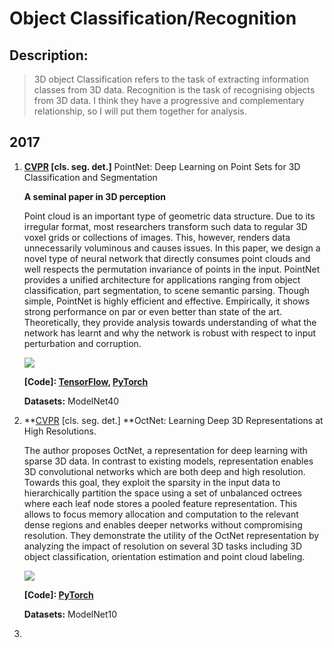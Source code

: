 # Object Classification/Recognition
## Description: 

> 3D object Classification refers to the task of extracting information classes from 3D data. Recognition is the task of recognising objects from 3D data. I think they have a progressive and complementary relationship, so I will put them together for analysis.



## 2017

1. **[CVPR](http://openaccess.thecvf.com/content_cvpr_2017/papers/Qi_PointNet_Deep_Learning_CVPR_2017_paper.pdf) [cls. seg.  det.]** PointNet: Deep Learning on Point Sets for 3D Classification and Segmentation 

   **A seminal paper in 3D perception** 

   Point cloud is an important type of geometric data structure. Due to its irregular format, most researchers transform such data to regular 3D voxel grids or collections of images. This, however, renders data unnecessarily voluminous and causes issues. In this paper, we design a novel type of neural network that directly consumes point clouds and well respects the permutation invariance of points in the input. PointNet provides a unified architecture for applications ranging from object classification, part segmentation, to scene semantic parsing. Though simple, PointNet is highly efficient and effective. Empirically, it shows strong performance on par or even better than state of the art. Theoretically, they provide analysis towards understanding of what the network has learnt and why the network is robust with respect to input perturbation and corruption.

   ![](/3D-Computer-Vision-Research/images/pointnet.png)

   **[Code]: [TensorFlow](https://github.com/charlesq34/pointnet),   [PyTorch](https://github.com/fxia22/pointnet.pytorch)**  

   **Datasets:** ModelNet40

2. **[CVPR](http://openaccess.thecvf.com/content_cvpr_2017/papers/Riegler_OctNet_Learning_Deep_CVPR_2017_paper.pdf) [cls. seg.  det.] **OctNet: Learning Deep 3D Representations at High Resolutions. 

   The author proposes OctNet, a representation for deep learning with sparse 3D data. In contrast to existing models, representation enables 3D convolutional networks which are both deep and high resolution. Towards this goal, they exploit the sparsity in the input data to hierarchically partition the space using a set of unbalanced octrees where each leaf node stores a pooled feature representation. This allows to focus memory allocation and computation to the relevant dense regions and enables deeper networks without compromising resolution. They demonstrate the utility of the OctNet representation by analyzing the impact of resolution on several 3D tasks including 3D object classification, orientation estimation and point cloud labeling.

   ![](/3D-Computer-Vision-Research/images/octree.png)

   **[Code]:  [PyTorch](https://github.com/griegler/octnet)** 

   **Datasets:** ModelNet10

3. 

